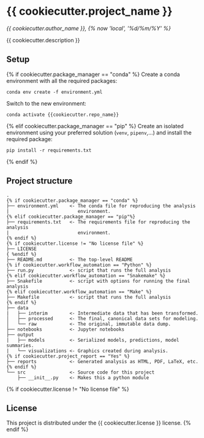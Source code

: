 # {{ cookiecutter.project_name }}

*{{ cookiecutter.author_name }}, {% now 'local', '%d/%m/%Y' %}*

{{ cookiecutter.description }}

## Setup

{% if cookiecutter.package_manager == "conda" %}
Create a conda environment with all the required packages: 
```
conda env create -f environment.yml
```
Switch to the new environment:
```
conda activate {{cookiecutter.repo_name}}
```
{% elif cookiecutter.package_manager == "pip" %}
Create an isolated environment using your preferred solution 
(`venv`, `pipenv`,...) and install the required package: 
```
pip install -r requirements.txt
```
{% endif %}

## Project structure

```
.
{% if cookiecutter.package_manager == "conda" %}
├── environment.yml    <- The conda file for reproducing the analysis    
|                         environment.
{% elif cookiecutter.package_manager == "pip"%}
├── requirements.txt   <- The requirements file for reproducing the analysis 
|                         environment.
{% endif %}
{% if cookiecutter.license != "No license file" %}
├── LICENSE
{ %endif %}
├── README.md          <- The top-level README
{% if cookiecutter.workflow_automation == "Python" %}
├── run.py             <- script that runs the full analysis
{% elif cookiecutter.workflow_automation == "Snakemake" %}
├── Snakefile          <- script with options for running the final analysis
{% elif cookiecutter.workflow_automation == "Make" %}
├── Makefile           <- script that runs the full analysis
{% endif %}
├── data
|   ├── interim        <- Intermediate data that has been transformed.
│   ├── processed      <- The final, canonical data sets for modeling.
│   └── raw            <- The original, immutable data dump.
├── notebooks          <- Jupyter notebooks
├── output             
|   ├── models         <- Serialized models, predictions, model summaries.
|   └── visualizations <- Graphics created during analysis.
{% if cookiecutter.project_report == "Yes" %}
├── reports            <- Generated analysis as HTML, PDF, LaTeX, etc.
{% endif %}
└── src                <- Source code for this project
    ├── __init__.py    <- Makes this a python module
```    

{% if cookiecutter.license != "No license file" %}
## License

This project is distributed under the  {{ cookiecutter.license }} license.
{% endif %}